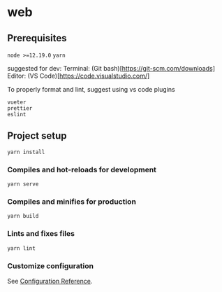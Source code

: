 # web

## Prerequisites 

`node >=12.19.0`
`yarn`

suggested for dev:
Terminal: (Git bash)[https://git-scm.com/downloads]
Editor: (VS Code)[https://code.visualstudio.com/]

To properly format and lint, suggest using vs code plugins
```
vueter
prettier
eslint
```


## Project setup
```
yarn install
```

### Compiles and hot-reloads for development
```
yarn serve
```

### Compiles and minifies for production
```
yarn build
```

### Lints and fixes files
```
yarn lint
```

### Customize configuration
See [Configuration Reference](https://cli.vuejs.org/config/).
